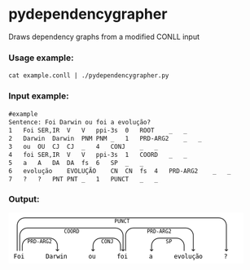 # pydependencygrapher
Draws dependency graphs from a modified CONLL input

### Usage example:

    cat example.conll | ./pydependencygrapher.py 

### Input example:

    #example
    Sentence: Foi Darwin ou foi a evolução?
    1	Foi	SER,IR	V	V	ppi-3s	0	ROOT	_	_
    2	Darwin	Darwin	PNM	PNM	_	1	PRD-ARG2	_	_
    3	ou	OU	CJ	CJ	_	4	CONJ	_	_
    4	foi	SER,IR	V	V	ppi-3s	1	COORD	_	_
    5	a	A	DA	DA	fs	6	SP	_	_
    6	evolução	EVOLUÇÃO	CN	CN	fs	4	PRD-ARG2	_	_
    7	?	?	PNT	PNT	_	1	PUNCT	_	_


### Output:

![dependency graph with tags](https://raw.githubusercontent.com/joaoantonioverdade/pydependencygrapher/master/example.png)



